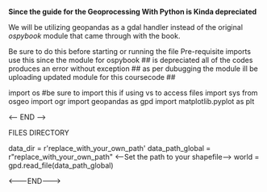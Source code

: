 
**Since the guide for the Geoprocessing With Python is Kinda depreciated**

We will be utilizing geopandas as a gdal handler instead of the original _ospybook_ module
that came through with the book. 

Be sure to do this before starting or running the file
Pre-requisite imports use this since the module for ospybook ##
is depreciated all of the codes produces an error without exception ##
as per dubugging the module ill be uploading updated module for this coursecode ##

import os #be sure to import this if using vs to access files
import sys
from osgeo import ogr 
import geopandas as gpd
import matplotlib.pyplot as plt

<-- END -->

FILES DIRECTORY

data_dir = r'replace_with_your_own_path'
data_path_global = r"replace_with_your_own_path"
<--Set the path to your shapefile-->
world = gpd.read_file(data_path_global)

<---END--->



